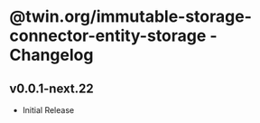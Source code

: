 # @twin.org/immutable-storage-connector-entity-storage - Changelog

## v0.0.1-next.22

- Initial Release
